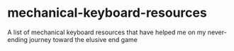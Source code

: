 # mechanical-keyboard-resources
 A list of mechanical keyboard resources that have helped me on my never-ending journey toward the elusive end game
